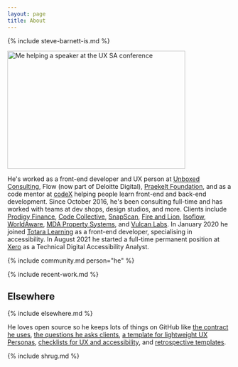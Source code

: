 ```yaml
---
layout: page
title: About
---
```


{% include steve-barnett-is.md %}

<a href="https://naga.co.za/wp-content/uploads/2016/09/IMG_1422.jpg"><img src="https://naga.co.za/wp-content/uploads/2016/09/IMG_1422-400x266.jpg" alt="Me helping a speaker at the UX SA conference" width="400" height="266" class="pull-left pop-left" /></a>

He's worked as a front-end developer and UX person at [Unboxed Consulting](https://unboxed.co/), Flow (now part of Deloitte Digital), [Praekelt Foundation](http://praekelt.org/), and as a code mentor at [codeX](http://www.projectcodex.co/) helping people learn front-end and back-end development. Since October 2016, he's been consulting full-time and has worked with teams at dev shops, design studios, and more. Clients include [Prodigy Finance](https://prodigyfinance.com/), [Code Collective](https://codecollective.com/), [SnapScan](http://www.snapscan.co.za/), [Fire and Lion](https://fireandlion.com), [Isoflow](http://isoflow.co.za/), [WorldAware](https://www.worldaware.com/), [MDA Property Systems](https://mdapropsys.com/), and [Vulcan Labs](http://www.vulcanlabs.com/). In January 2020 he joined [Totara Learning](https://www.totaralearning.com/) as a front-end developer, specialising in accessibility. In August 2021 he started a full-time permanent position at [Xero](https://www.xero.com/) as a Technical Digital Accessibility Analyst.

{% include community.md person="he" %}

{% include recent-work.md %}

## Elsewhere

{% include elsewhere.md %}

He loves open source so he keeps lots of things on GitHub like [the contract he uses](https://github.com/SteveBarnett/Contract), [the questions he asks clients](https://github.com/SteveBarnett/Client-Questionnaire), [a template for lightweight UX Personas](https://github.com/SteveBarnett/Personas-Template), [checklists for UX and accessibility](https://github.com/SteveBarnett/Checklists), and [retrospective templates](https://github.com/SteveBarnett/Freelancer-Friday-Flections).

{% include shrug.md %}
